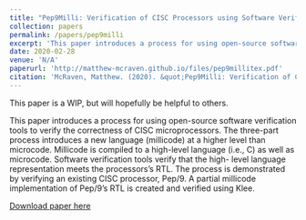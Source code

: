 ```yaml
---
title: "Pep9Milli: Verification of CISC Processors using Software Verification Tools"
collection: papers
permalink: /papers/pep9milli
excerpt: 'This paper introduces a process for using open-source software verification tools to verify the correctness of CISC microprocessors.'
date: 2020-02-28
venue: 'N/A'
paperurl: 'http://matthew-mcraven.github.io/files/pep9millitex.pdf'
citation: 'McRaven, Matthew. (2020). &quot;Pep9Milli: Verification of CISC Processors using Software Verification Tools.&quot;'
---
```


This paper is a WIP, but will hopefully be helpful to others.

This paper introduces a process for using open-source software verification tools to verify the correctness of CISC microprocessors. The three-part process introduces a new language (millicode) at a higher level than microcode. Millicode is compiled to a high-level language (i.e., C) as well as microcode. Software verification tools verify that the high- level language representation meets the processors’s RTL. The process is demonstrated by verifying an existing CISC processor, Pep/9. A partial millicode implementation of Pep/9’s RTL is created and verified using Klee.

[Download paper here](http://matthew-mcraven.github.io/files/pep9millitex.pdf)
